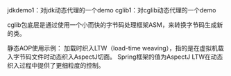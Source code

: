 jdkdemo1：对jdk动态代理的一个demo
cglib1：对cglib动态代理的一个demo

cglib包底层是通过使用一个小而快的字节码处理框架ASM，来转换字节码生成新的类。

静态AOP使用示例：
加载时织入LTW（load-time weaving），指的是在虚拟机载入字节码文件时动态织入AspectJ切面。
Spring框架的值为AspectJ LTW在动态织入过程中提供了更细粒度的控制。

